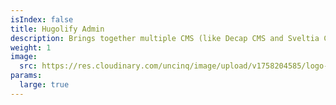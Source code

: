 ```yaml
---
isIndex: false
title: Hugolify Admin
description: Brings together multiple CMS (like Decap CMS and Sveltia CMS) and makes customization easy with Hugo Params
weight: 1
image:
  src: https://res.cloudinary.com/uncinq/image/upload/v1758204585/logo-hugolify-picto_i6dlrq.svg
params:
  large: true
---
```

